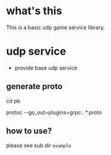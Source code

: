 # what's this
 
 This is a basic udp game service library.

# udp service

- provide base udp service

## generate proto
cd pb

protoc --go_out=plugins=grpc:. *.proto

## how to use?
please see sub dir `example`
